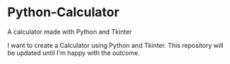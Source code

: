 # Python-Calculator
A calculator made with Python and Tkinter

I want to create a Calculator using Python and Tkinter.
This repository will be updated until I'm happy with the outcome.
